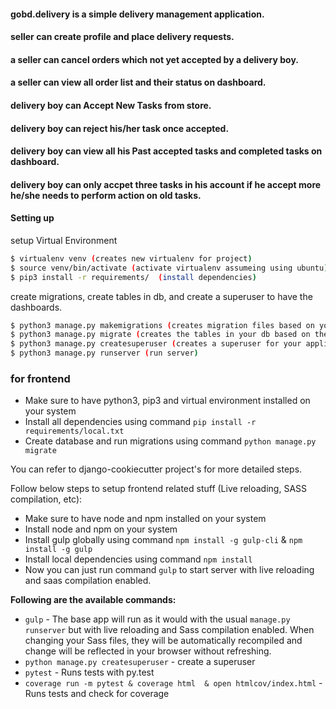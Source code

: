 #### gobd.delivery is a simple delivery management application.
#### seller can create profile and place delivery requests.
#### a seller can cancel orders which not yet accepted by a delivery boy.
#### a seller can view all order list and their status on dashboard.
#### delivery boy can Accept New Tasks from store.
#### delivery boy can reject his/her task once accepted.
#### delivery boy can view all his Past accepted tasks and completed tasks on dashboard.
#### delivery boy can only accpet three tasks in his account if he accept more he/she needs to perform action on old tasks.
#### Setting up

setup Virtual Environment
```sh
$ virtualenv venv (creates new virtualenv for project)
$ source venv/bin/activate (activate virtualenv assumeing using ubuntu)
$ pip3 install -r requirements/  (install dependencies)
```

create migrations, create tables in db, and create a superuser to have the dashboards.

```sh
$ python3 manage.py makemigrations (creates migration files based on your models)
$ python3 manage.py migrate (creates the tables in your db based on the migration files)
$ python3 manage.py createsuperuser (creates a superuser for your application in the db)
$ python3 manage.py runserver (run server)
```


### for frontend ###

  
- Make sure to have python3, pip3 and virtual environment installed on your system
- Install all dependencies using command `pip install -r requirements/local.txt`
- Create database and run migrations using command `python manage.py migrate`

You can refer to django-cookiecutter project's [
](https://cookiecutter-django.readthedocs.io/en/latest/developing-locally.html) for more detailed steps.

Follow below steps to setup frontend related stuff (Live reloading, SASS compilation, etc):
  
 - Make sure to have node and npm installed on your system
 - Install node and npm on your system
 - Install gulp globally using command `npm install -g gulp-cli` & `npm install -g gulp`
 - Install local dependencies using command `npm install`
 - Now you can just run command `gulp` to start server with live reloading and saas compilation enabled.


**Following are the available commands:**
 - `gulp` - The base app will run as it would with the usual `manage.py  runserver` but with live reloading and Sass compilation enabled. When changing your Sass files, they will be automatically recompiled and change will be reflected in your browser without refreshing.
 -  `python manage.py createsuperuser` - create a superuser
 - `pytest` - Runs tests with py.test
 - `coverage run -m pytest & coverage html  & open htmlcov/index.html` - Runs tests and check for coverage